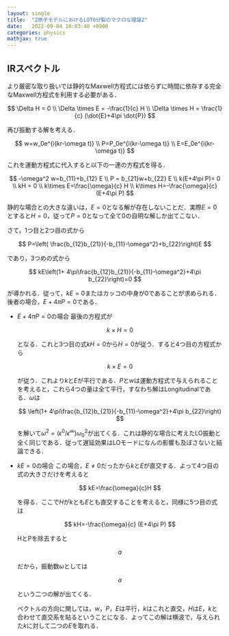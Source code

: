 ```yaml
---
layout: single
title:  "2原子モデルにおけるLOTO分裂のマクロな理論2"
date:   2022-09-04 10:03:40 +0900
categories: physics
mathjax: true
---
```


## IRスペクトル

より厳密な取り扱いでは静的なMaxwell方程式には依らずに時間に依存する完全なMaxwell方程式を利用する必要がある．

$$
\Delta H = 0 \\
\Delta \times E = -\frac{1}{c} H \\
\Delta \times H = \frac{1}{c} (\dot{E}+4\pi \dot{P}) 
$$

再び振動する解を考える．

$$
w=w_0e^{i(kr-\omega t)} \\
P=P_0e^{i(kr-\omega t)} \\
E=E_0e^{i(kr-\omega t)} 
$$

これを運動方程式に代入すると以下の一連の方程式を得る．

$$
-\omega^2 w=b_{11}+b_{12} E \\
P = b_{21}w+b_{22} E \\
k(E+4\pi P)= 0 \\
kH = 0 \\
k\times E=\frac{\omega}{c} H \\
k\times H=-\frac{\omega}{c} (E+4\pi P) 
$$

静的な場合との大きな違いは，$E=0$となる解が存在しないことだ．実際$E=0$とすると$H=0$，従って$P=0$となって全て$0$の自明な解しか出てこない．

さて，1つ目と2つ目の式から

$$
P=\left( \frac{b_{12}b_{21}}{-b_{11}-\omega^2}+b_{22}\right)E
$$

であり，3つめの式から

$$
kE\left(1+ 4\pi\frac{b_{12}b_{21}}{-b_{11}-\omega^2}+4\pi b_{22}\right)=0
$$

が導かれる．従って，$kE=0$またはカッコの中身が$0$であることが求められる．後者の場合，$E+4\pi P=0$である．

- $E+4\pi P=0$の場合
  最後の方程式が

  $$
  k\times H=0
  $$

  となる．これと$3$つ目の式$kH=0$から$H=0$が従う．すると$4$つ目の方程式から

  $$
  k\times E =0
  $$

  が従う．これより$k$と$E$が平行である．$P$と$w$は運動方程式で与えられることを考えると，これら4つの量は全て平行，すなわち解はLongitudinalである．$\omega$は

  $$
  \left(1+ 4\pi\frac{b_{12}b_{21}}{-b_{11}-\omega^2}+4\pi b_{22}\right)
  $$

  を解いて$\omega^2=(\epsilon^{0}/\epsilon^{\infty})\omega_0^2$が出てくる．これは静的な場合に考えたLO振動と全く同じである．従って遅延効果はLOモードになんの影響も及ぼさないと結論できる．

- $kE=0$の場合
  この場合，$E\neq 0$だったから$k$と$E$が直交する．よって4つ目の式の大きさだけを考えると
  
  $$
  kE=\frac{\omega}{c}H
  $$

  を得る．ここで$H$が$k$とも$E$とも直交することを考えると，同様に5つ目の式は

  $$
  kH=-\frac{\omega}{c} (E+4\pi P) 
  $$

  HとPを除去すると

  $$
  a
  $$

  だから，振動数$\omega$としては

  $$
  a
  $$

  という二つの解が出てくる．

  ベクトルの方向に関しては，$w$，$P$，$E$は平行，$k$はこれと直交，$H$は$E$，$k$と合わせて直交系を貼るということになる．よってこの解は横波で，与えられた$k$に対して二つの$E$を取れる．

